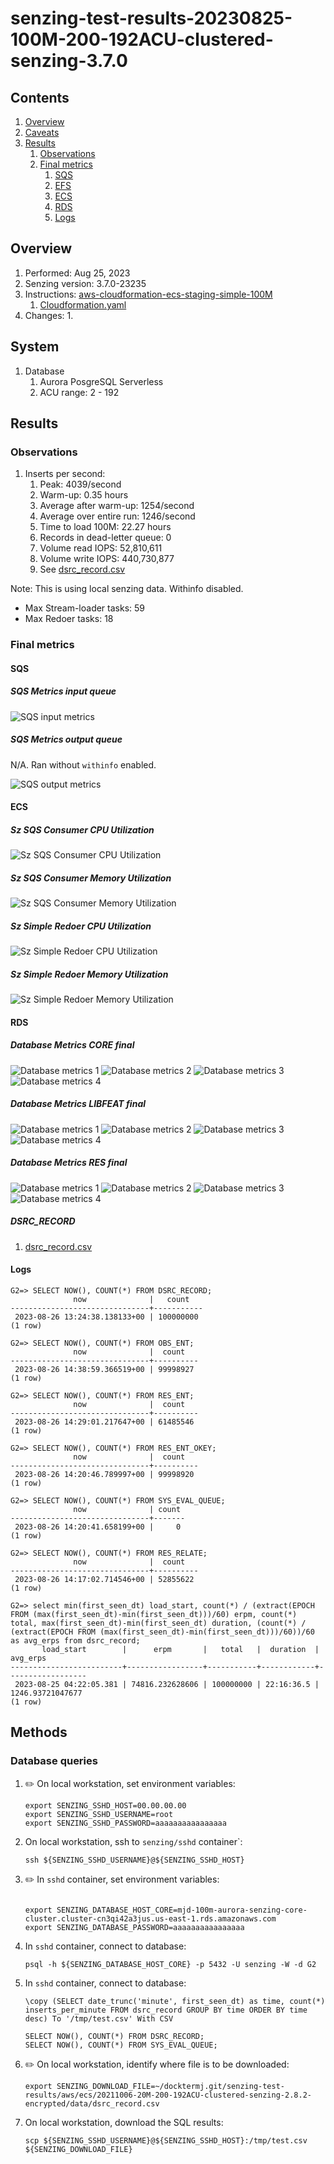 # senzing-test-results-20230825-100M-200-192ACU-clustered-senzing-3.7.0

## Contents

1. [Overview](#overview)
1. [Caveats](#caveats)
1. [Results](#results)
    1. [Observations](#observations)
    1. [Final metrics](#final-metrics)
        1. [SQS](#sqs)
        1. [EFS](#efs)
        1. [ECS](#ecs)
        1. [RDS](#rds)
        1. [Logs](#logs)

## Overview

1. Performed: Aug 25, 2023
2. Senzing version: 3.7.0-23235
3. Instructions:
   [aws-cloudformation-ecs-staging-simple-100M](https://github.com/Senzing/aws-cloudformation-ecs/tree/main/cloudformation/aws-cloudformation-ecs-staging-simple-100M)
    1. [Cloudformation.yaml]()
4. Changes:
    1.

## System

1. Database
    1. Aurora PosgreSQL Serverless
    1. ACU range: 2 - 192

## Results

### Observations

1. Inserts per second:
    1. Peak: 4039/second
    1. Warm-up: 0.35 hours
    1. Average after warm-up: 1254/second
    1. Average over entire run: 1246/second
    1. Time to load 100M: 22.27 hours
    1. Records in dead-letter queue: 0
    1. Volume read IOPS:    52,810,611
    1. Volume write IOPS:  440,730,877
    1. See [dsrc_record.csv](data/dsrc_record.csv)

Note:  This is using local senzing data.  Withinfo disabled.

- Max Stream-loader tasks: 59
- Max Redoer tasks: 18

### Final metrics

#### SQS

##### SQS Metrics input queue

![SQS input metrics](images/sqs-input-metrics.png "SQS input metrics")

##### SQS Metrics output queue

N/A.  Ran without `withinfo` enabled.

![SQS output metrics](images/sqs-output-metrics.png "SQS output metrics")

#### ECS

##### Sz SQS Consumer CPU Utilization

![Sz SQS Consumer CPU Utilization](images/stream-loader-CPU-Utilization.png "Sz SQS Consumer CPU Utilization")

##### Sz SQS Consumer Memory Utilization

![Sz SQS Consumer Memory Utilization](images/stream-loader-Memory-Utilization.png "Sz SQS Consumer Memory Utilization")

##### Sz Simple Redoer CPU Utilization

![Sz Simple Redoer CPU Utilization](images/redoer-CPU-Utilization.png "Sz Simple Redoer CPU Utilization")

##### Sz Simple Redoer Memory Utilization

![Sz Simple Redoer Memory Utilization](images/redoer-Memory-Utilization.png "Sz Simple Redoer Memory Utilization")

#### RDS

##### Database Metrics CORE final

![Database metrics 1](images/database-metrics-core-1.png "Database metrics 1")
![Database metrics 2](images/database-metrics-core-2.png "Database metrics 2")
![Database metrics 3](images/database-metrics-core-3.png "Database metrics 3")
![Database metrics 4](images/database-metrics-core-4.png "Database metrics 4")

##### Database Metrics LIBFEAT final

![Database metrics 1](images/database-metrics-libfeat-1.png "Database metrics 1")
![Database metrics 2](images/database-metrics-libfeat-2.png "Database metrics 2")
![Database metrics 3](images/database-metrics-libfeat-3.png "Database metrics 3")
![Database metrics 4](images/database-metrics-libfeat-4.png "Database metrics 4")

##### Database Metrics RES final

![Database metrics 1](images/database-metrics-res-1.png "Database metrics 1")
![Database metrics 2](images/database-metrics-res-2.png "Database metrics 2")
![Database metrics 3](images/database-metrics-res-3.png "Database metrics 3")
![Database metrics 4](images/database-metrics-res-4.png "Database metrics 4")

##### DSRC_RECORD

1. [dsrc_record.csv](data/dsrc_record.csv)

#### Logs

```
G2=> SELECT NOW(), COUNT(*) FROM DSRC_RECORD;
              now              |   count
-------------------------------+-----------
 2023-08-26 13:24:38.138133+00 | 100000000
(1 row)

G2=> SELECT NOW(), COUNT(*) FROM OBS_ENT;
              now              |  count
-------------------------------+----------
 2023-08-26 14:38:59.366519+00 | 99998927
(1 row)

G2=> SELECT NOW(), COUNT(*) FROM RES_ENT;
              now              |  count
-------------------------------+----------
 2023-08-26 14:29:01.217647+00 | 61485546
(1 row)

G2=> SELECT NOW(), COUNT(*) FROM RES_ENT_OKEY;
              now              |  count
-------------------------------+----------
 2023-08-26 14:20:46.789997+00 | 99998920
(1 row)

G2=> SELECT NOW(), COUNT(*) FROM SYS_EVAL_QUEUE;
              now              | count
-------------------------------+-------
 2023-08-26 14:20:41.658199+00 |     0
(1 row)

G2=> SELECT NOW(), COUNT(*) FROM RES_RELATE;
              now              |  count
-------------------------------+----------
 2023-08-26 14:17:02.714546+00 | 52855622
(1 row)

G2=> select min(first_seen_dt) load_start, count(*) / (extract(EPOCH FROM (max(first_seen_dt)-min(first_seen_dt)))/60) erpm, count(*) total, max(first_seen_dt)-min(first_seen_dt) duration, (count(*) / (extract(EPOCH FROM (max(first_seen_dt)-min(first_seen_dt)))/60))/60 as avg_erps from dsrc_record;
       load_start        |      erpm       |   total   |  duration  |     avg_erps
-------------------------+-----------------+-----------+------------+------------------
 2023-08-25 04:22:05.381 | 74816.232628606 | 100000000 | 22:16:36.5 | 1246.93721047677
(1 row)
```

## Methods

### Database queries

1. :pencil2: On local workstation, set environment variables:

    ```console
    export SENZING_SSHD_HOST=00.00.00.00
    export SENZING_SSHD_USERNAME=root
    export SENZING_SSHD_PASSWORD=aaaaaaaaaaaaaaaa
    ```

1. On local workstation, ssh to `senzing/sshd` container`:

    ```console
    ssh ${SENZING_SSHD_USERNAME}@${SENZING_SSHD_HOST}
    ```

1. :pencil2: In `sshd` container, set environment variables:

    ```console

    export SENZING_DATABASE_HOST_CORE=mjd-100m-aurora-senzing-core-cluster.cluster-cn3qi42a3jus.us-east-1.rds.amazonaws.com
    export SENZING_DATABASE_PASSWORD=aaaaaaaaaaaaaaaa
    ```

1. In `sshd` container, connect to database:

    ```console
    psql -h ${SENZING_DATABASE_HOST_CORE} -p 5432 -U senzing -W -d G2
    ```

1. In `sshd` container, connect to database:

    ```console
    \copy (SELECT date_trunc('minute', first_seen_dt) as time, count(*) inserts_per_minute FROM dsrc_record GROUP BY time ORDER BY time desc) To '/tmp/test.csv' With CSV

    SELECT NOW(), COUNT(*) FROM DSRC_RECORD;
    SELECT NOW(), COUNT(*) FROM SYS_EVAL_QUEUE;
    ```

1. :pencil2: On local workstation, identify where file is to be downloaded:

    ```console
    export SENZING_DOWNLOAD_FILE=~/docktermj.git/senzing-test-results/aws/ecs/20211006-20M-200-192ACU-clustered-senzing-2.8.2-encrypted/data/dsrc_record.csv
    ```

1. On local workstation, download the SQL results:

    ```console
    scp ${SENZING_SSHD_USERNAME}@${SENZING_SSHD_HOST}:/tmp/test.csv ${SENZING_DOWNLOAD_FILE}
    ```
